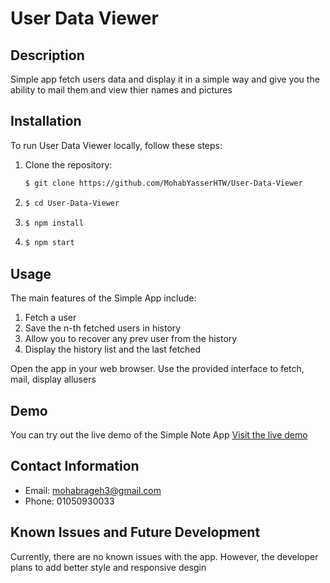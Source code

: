 # User Data Viewer


## Description
Simple app fetch users data and display it in a simple way and give you the ability to mail them and view thier names and pictures

## Installation
To run User Data Viewer locally, follow these steps:

1. Clone the repository:
   ```bash
   $ git clone https://github.com/MohabYasserHTW/User-Data-Viewer

2. 
    ```bash 
    $ cd User-Data-Viewer
3.  ```bash 
    $ npm install
4.  ```bash
    $ npm start

## Usage

The main features of the Simple  App include:

1. Fetch a user 
2. Save the n-th fetched users in history
3. Allow you to recover any prev user from the history
4. Display the history list and the last fetched 


Open the app in your web browser.
Use the provided interface to fetch, mail, display allusers

## Demo

You can try out the live demo of the Simple Note App 
[Visit the live demo](https://mohabyasserhtw.github.io/User-Data-Viewer/)

## Contact Information

- Email: mohabrageh3@gmail.com
- Phone: 01050930033

## Known Issues and Future Development
Currently, there are no known issues with the app. However, the developer plans to add better style and responsive desgin 
